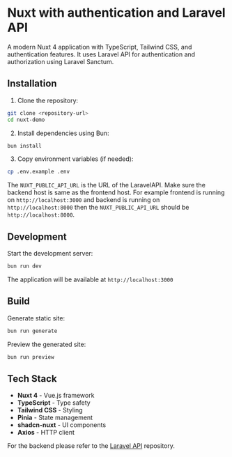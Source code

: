 # Nuxt with authentication and Laravel API

A modern Nuxt 4 application with TypeScript, Tailwind CSS, and authentication features. It uses Laravel API for authentication and authorization using Laravel Sanctum.

## Installation

1. Clone the repository:

```bash
git clone <repository-url>
cd nuxt-demo
```

2. Install dependencies using Bun:

```bash
bun install
```

3. Copy environment variables (if needed):

```bash
cp .env.example .env
```

The `NUXT_PUBLIC_API_URL` is the URL of the LaravelAPI. Make sure the backend host is same as the frontend host. For example frontend is running on `http://localhost:3000` and backend is running on `http://localhost:8000` then the `NUXT_PUBLIC_API_URL` should be `http://localhost:8000`.

## Development

Start the development server:

```bash
bun run dev
```

The application will be available at `http://localhost:3000`

## Build

Generate static site:

```bash
bun run generate
```

Preview the generated site:

```bash
bun run preview
```

## Tech Stack

- **Nuxt 4** - Vue.js framework
- **TypeScript** - Type safety
- **Tailwind CSS** - Styling
- **Pinia** - State management
- **shadcn-nuxt** - UI components
- **Axios** - HTTP client

For the backend please refer to the [Laravel API](https://github.com/edwinencomienda/laravel-auth-sanctum-api) repository.

